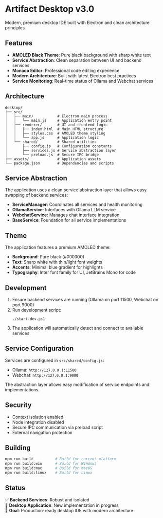 # Artifact Desktop v3.0

Modern, premium desktop IDE built with Electron and clean architecture principles.

## Features

- **AMOLED Black Theme**: Pure black background with sharp white text
- **Service Abstraction**: Clean separation between UI and backend services
- **Monaco Editor**: Professional code editing experience
- **Modern Architecture**: Built with latest Electron best practices
- **Service Monitoring**: Real-time status of Ollama and Webchat services

## Architecture

```
desktop/
├── src/
│   ├── main/           # Electron main process
│   │   └── main.js     # Application entry point
│   ├── renderer/       # UI and frontend logic
│   │   ├── index.html  # Main HTML structure
│   │   ├── styles.css  # AMOLED theme styling
│   │   └── app.js      # Application logic
│   └── shared/         # Shared utilities
│       ├── config.js   # Configuration constants
│       ├── services.js # Service abstraction layer
│       └── preload.js  # Secure IPC bridge
├── assets/             # Application assets
└── package.json        # Dependencies and scripts
```

## Service Abstraction

The application uses a clean service abstraction layer that allows easy swapping of backend services:

- **ServiceManager**: Coordinates all services and health monitoring
- **OllamaService**: Interfaces with Ollama LLM service
- **WebchatService**: Manages chat interface integration
- **BaseService**: Foundation for all service implementations

## Theme

The application features a premium AMOLED theme:
- **Background**: Pure black (#000000)
- **Text**: Sharp white with thin/light font weights
- **Accents**: Minimal blue gradient for highlights
- **Typography**: Inter font family for UI, JetBrains Mono for code

## Development

1. Ensure backend services are running (Ollama on port 11500, Webchat on port 9000)
2. Run development script:
   ```
   ./start-dev.ps1
   ```
3. The application will automatically detect and connect to available services

## Service Configuration

Services are configured in `src/shared/config.js`:
- Ollama: `http://127.0.0.1:11500`
- Webchat: `http://127.0.0.1:9000`

The abstraction layer allows easy modification of service endpoints and implementations.

## Security

- Context isolation enabled
- Node integration disabled
- Secure IPC communication via preload script
- External navigation protection

## Building

```bash
npm run build          # Build for current platform
npm run build:win      # Build for Windows
npm run build:mac      # Build for macOS
npm run build:linux    # Build for Linux
```

## Status

✅ **Backend Services**: Robust and isolated  
🚧 **Desktop Application**: New implementation in progress  
🎯 **Goal**: Production-ready desktop IDE with modern architecture
